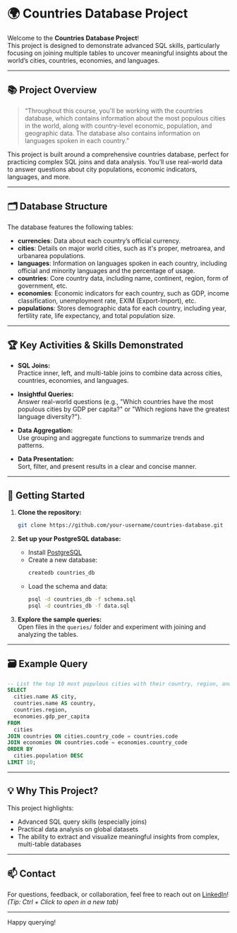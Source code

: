 
# 🌍 Countries Database Project

Welcome to the **Countries Database Project**!  
This project is designed to demonstrate advanced SQL skills, particularly focusing on joining multiple tables to uncover meaningful insights about the world’s cities, countries, economies, and languages.

---

## 📚 Project Overview

> “Throughout this course, you'll be working with the countries database, which contains information about the most populous cities in the world, along with country-level economic, population, and geographic data. The database also contains information on languages spoken in each country.”

This project is built around a comprehensive countries database, perfect for practicing complex SQL joins and data analysis. You’ll use real-world data to answer questions about city populations, economic indicators, languages, and more.

---

## 🗂️ Database Structure

The database features the following tables:

- **currencies**: Data about each country’s official currency.
- **cities**: Details on major world cities, such as it's proper,	metroarea, and urbanarea populations.
- **languages**: Information on languages spoken in each country, including official and minority languages and the percentage of usage.
- **countries**: Core country data, including name, continent, region, form of government, etc.
- **economies**: Economic indicators for each country, such as GDP, income classification, unemployment rate, EXIM (Export-Import), etc.
- **populations**: Stores demographic data for each country, including year, fertility rate, life expectancy, and total population size.

---

## 🏆 Key Activities & Skills Demonstrated

- **SQL Joins:**  
  Practice inner, left, and multi-table joins to combine data across cities, countries, economies, and languages.

- **Insightful Queries:**  
  Answer real-world questions (e.g., "Which countries have the most populous cities by GDP per capita?" or "Which regions have the greatest language diversity?").

- **Data Aggregation:**  
  Use grouping and aggregate functions to summarize trends and patterns.

- **Data Presentation:**  
  Sort, filter, and present results in a clear and concise manner.

---

## 🚀 Getting Started

1. **Clone the repository:**
   ```bash
   git clone https://github.com/your-username/countries-database.git
   ```

2. **Set up your PostgreSQL database:**
   - Install [PostgreSQL](https://www.postgresql.org/download/)
   - Create a new database:
     ```bash
     createdb countries_db
     ```
   - Load the schema and data:
     ```bash
     psql -d countries_db -f schema.sql
     psql -d countries_db -f data.sql
     ```

3. **Explore the sample queries:**  
   Open files in the `queries/` folder and experiment with joining and analyzing the tables.

---

## 🗃️ Example Query

```sql
-- List the top 10 most populous cities with their country, region, and GDP per capita
SELECT
  cities.name AS city,
  countries.name AS country,
  countries.region,
  economies.gdp_per_capita
FROM
  cities
JOIN countries ON cities.country_code = countries.code
JOIN economies ON countries.code = economies.country_code
ORDER BY
  cities.population DESC
LIMIT 10;
```

---

## 💡 Why This Project?

This project highlights:
- Advanced SQL query skills (especially joins)
- Practical data analysis on global datasets
- The ability to extract and visualize meaningful insights from complex, multi-table databases

---

## 📫 Contact

For questions, feedback, or collaboration, feel free to reach out on [LinkedIn](https://www.linkedin.com/in/etienobong-edo)! *(Tip: Ctrl + Click to open in a new tab)*

---

Happy querying!
